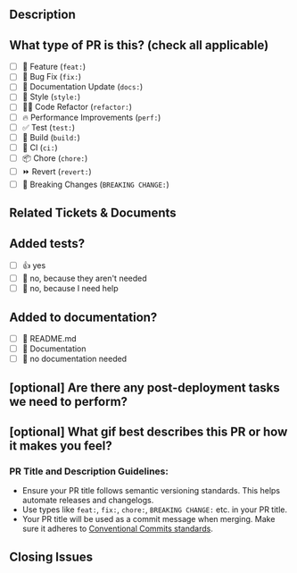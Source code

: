 ## Description

<!--
Please do not leave this blank.
Describe the changes in this PR. What does it [add/remove/fix/replace]?

For crafting a good description, consider using ChatGPT to help articulate your changes.
-->

## What type of PR is this? (check all applicable)

- [ ] 🍕 Feature (`feat:`)
- [ ] 🐛 Bug Fix (`fix:`)
- [ ] 📝 Documentation Update (`docs:`)
- [ ] 🎨 Style (`style:`)
- [ ] 🧑‍💻 Code Refactor (`refactor:`)
- [ ] 🔥 Performance Improvements (`perf:`)
- [ ] ✅ Test (`test:`)
- [ ] 🤖 Build (`build:`)
- [ ] 🔁 CI (`ci:`)
- [ ] 📦 Chore (`chore:`)
- [ ] ⏩ Revert (`revert:`)
- [ ] 🚀 Breaking Changes (`BREAKING CHANGE:`)

## Related Tickets & Documents

<!--
Please use this format to link related issues: Fixes #<issue_number>
More info: https://docs.github.com/en/free-pro-team@latest/github/managing-your-work-on-github/linking-a-pull-request-to-an-issue#linking-a-pull-request-to-an-issue-using-a-keyword
-->

## Added tests?

- [ ] 👍 yes
- [ ] 🙅 no, because they aren't needed
- [ ] 🙋 no, because I need help

## Added to documentation?

- [ ] 📜 README.md
- [ ] 📓 Documentation
- [ ] 🙅 no documentation needed

## [optional] Are there any post-deployment tasks we need to perform?

<!-- Describe any additional tasks, if any, and provide steps. -->

## [optional] What gif best describes this PR or how it makes you feel?

<!-- Share a fun gif related to your PR! -->

### PR Title and Description Guidelines:

- Ensure your PR title follows semantic versioning standards. This helps automate releases and changelogs.
- Use types like `feat:`, `fix:`, `chore:`, `BREAKING CHANGE:` etc. in your PR title.
- Your PR title will be used as a commit message when merging. Make sure it adheres to [Conventional Commits standards](https://www.conventionalcommits.org/).

## Closing Issues

<!--
Use keywords to close related issues. This ensures that the associated issues will automatically close when the PR is merged.

- `Fixes #123` will close issue 123 when the PR is merged.
- `Closes #123` will also close issue 123 when the PR is merged.
- `Resolves #123` will also close issue 123 when the PR is merged.

You can also use multiple keywords in one comment:
- `Fixes #123, Resolves #456`

More info: https://docs.github.com/en/issues/tracking-your-work-with-issues/linking-a-pull-request-to-an-issue
-->
